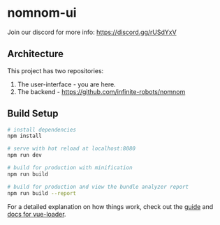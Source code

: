 # nomnom-ui

Join our discord for more info: https://discord.gg/rUSdYxV 

## Architecture
This project has two repositories: 
1. The user-interface - you are here. 
2. The backend - https://github.com/infinite-robots/nomnom 

## Build Setup

``` bash
# install dependencies
npm install

# serve with hot reload at localhost:8080
npm run dev

# build for production with minification
npm run build

# build for production and view the bundle analyzer report
npm run build --report
```

For a detailed explanation on how things work, check out the [guide](http://vuejs-templates.github.io/webpack/) and [docs for vue-loader](http://vuejs.github.io/vue-loader).
